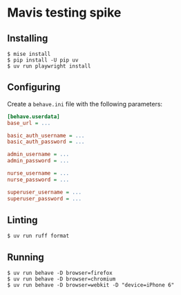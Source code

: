 # Mavis testing spike

## Installing

```shell
$ mise install
$ pip install -U pip uv
$ uv run playwright install
```

## Configuring

Create a `behave.ini` file with the following parameters:

```ini
[behave.userdata]
base_url = ...

basic_auth_username = ...
basic_auth_password = ...

admin_username = ...
admin_password = ...

nurse_username = ...
nurse_password = ...

superuser_username = ...
superuser_password = ...
```

## Linting

```shell
$ uv run ruff format
```

## Running

```shell
$ uv run behave -D browser=firefox
$ uv run behave -D browser=chromium
$ uv run behave -D browser=webkit -D "device=iPhone 6"
```
